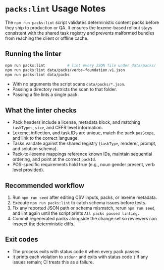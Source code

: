 # `packs:lint` Usage Notes

The `npm run packs:lint` script validates deterministic content packs before they ship to production or QA. It ensures the lexeme-based rollout stays consistent with the shared task registry and prevents malformed bundles from reaching the client or offline cache.

## Running the linter
```bash
npm run packs:lint          # lint every JSON file under data/packs/
npm run packs:lint data/packs/verbs-foundation.v1.json
npm run packs:lint data/packs
```
- With no arguments the script scans `data/packs/*.json`.
- Passing a directory restricts the scan to that folder.
- Passing a file lints a single pack.

## What the linter checks
- Pack headers include a license, metadata block, and matching `taskTypes`, `size`, and CEFR level information.
- Lexeme, inflection, and task IDs are unique, match the pack `posScope`, and link to the correct language.
- Tasks validate against the shared registry (`taskType`, renderer, prompt, and solution schema).
- Pack-to-lexeme mappings reference known IDs, maintain sequential ordering, and point at the correct `packId`.
- POS-specific requirements hold true (e.g., noun gender present, verb level provided).

## Recommended workflow
1. Run `npm run seed` after editing CSV inputs, packs, or lexeme metadata.
2. Execute `npm run packs:lint` to catch schema issues before tests.
3. Fix any reported JSON path or schema mismatch, rerun `npm run seed`, and lint again until the script prints `All packs passed linting.`
4. Commit regenerated packs alongside the change set so reviewers can inspect the deterministic diffs.

## Exit codes
- The process exits with status code `0` when every pack passes.
- It prints each violation to `stderr` and exits with status code `1` if any issues remain; CI treats this as a failure.
